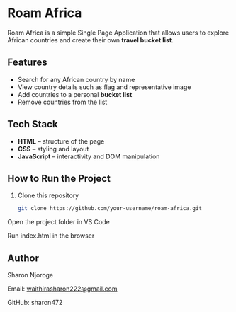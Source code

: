 #  Roam Africa

Roam Africa is a simple Single Page Application that allows users to explore African countries and create their own **travel bucket list**.  

##  Features
-  Search for any African country by name  
- View country details such as flag and representative image  
-  Add countries to a personal **bucket list**  
-  Remove countries from the list  
 

##  Tech Stack
- **HTML** – structure of the page  
- **CSS** – styling and layout  
- **JavaScript** – interactivity and DOM manipulation  
 

##  How to Run the Project
1. Clone this repository  
   ```bash
   git clone https://github.com/your-username/roam-africa.git
Open the project folder in VS Code

Run index.html in the browser




##  Author
Sharon Njoroge

Email: waithirasharon222@gmail.com

GitHub: sharon472










